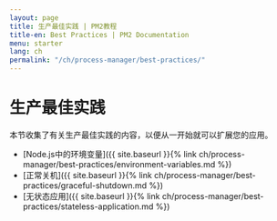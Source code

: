```yaml
---
layout: page
title: 生产最佳实践 | PM2教程
title-en: Best Practices | PM2 Documentation
menu: starter
lang: ch
permalink: "/ch/process-manager/best-practices/"
---
```


# 生产最佳实践

本节收集了有关生产最佳实践的内容，以便从一开始就可以扩展您的应用。

- [Node.js中的环境变量]({{ site.baseurl }}{% link ch/process-manager/best-practices/environment-variables.md %})
- [正常关机]({{ site.baseurl }}{% link ch/process-manager/best-practices/graceful-shutdown.md %})
- [无状态应用]({{ site.baseurl }}{% link ch/process-manager/best-practices/stateless-application.md %})